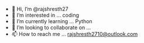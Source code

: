 - 👋 Hi, I’m @rajshresth27
- 👀 I’m interested in ...  coding 
- 🌱 I’m currently learning ...  Python 
- 💞️ I’m looking to collaborate on ... 
- 📫 How to reach me ... rajshresth2710@outlook.com

<!---
rajshresth27/rajshresth27 is a ✨ special ✨ repository because its `README.md` (this file) appears on your GitHub profile.
You can click the Preview link to take a look at your changes.
--->
